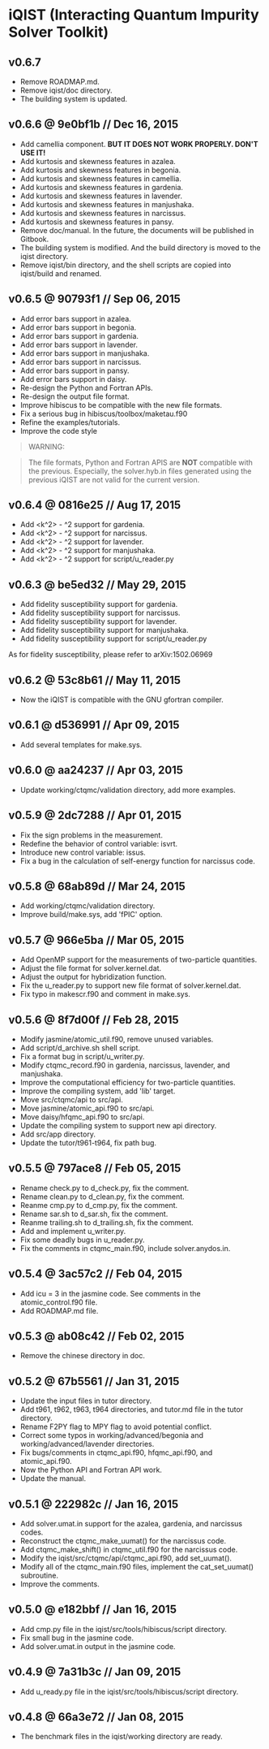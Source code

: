 # iQIST (Interacting Quantum Impurity Solver Toolkit)

## v0.6.7

* Remove ROADMAP.md.
* Remove iqist/doc directory.
* The building system is updated.

## v0.6.6 @ 9e0bf1b // Dec 16, 2015

* Add camellia component. **BUT IT DOES NOT WORK PROPERLY. DON'T USE IT!**
* Add kurtosis and skewness features in azalea.
* Add kurtosis and skewness features in begonia.
* Add kurtosis and skewness features in camellia.
* Add kurtosis and skewness features in gardenia.
* Add kurtosis and skewness features in lavender.
* Add kurtosis and skewness features in manjushaka.
* Add kurtosis and skewness features in narcissus.
* Add kurtosis and skewness features in pansy.
* Remove doc/manual. In the future, the documents will be published in Gitbook.
* The building system is modified. And the build directory is moved to the iqist directory.
* Remove iqist/bin directory, and the shell scripts are copied into iqist/build and renamed.

## v0.6.5 @ 90793f1 // Sep 06, 2015

* Add error bars support in azalea.
* Add error bars support in begonia.
* Add error bars support in gardenia.
* Add error bars support in lavender.
* Add error bars support in manjushaka.
* Add error bars support in narcissus.
* Add error bars support in pansy.
* Add error bars support in daisy.
* Re-design the Python and Fortran APIs.
* Re-design the output file format.
* Improve hibiscus to be compatible with the new file formats.
* Fix a serious bug in hibiscus/toolbox/maketau.f90
* Refine the examples/tutorials.
* Improve the code style

> WARNING:

> The file formats, Python and Fortran APIS are **NOT** compatible with the previous. Especially, the solver.hyb.in files generated using the previous iQIST are not valid for the current version.

## v0.6.4 @ 0816e25 // Aug 17, 2015

* Add <k^2> - <k>^2 support for gardenia.
* Add <k^2> - <k>^2 support for narcissus.
* Add <k^2> - <k>^2 support for lavender.
* Add <k^2> - <k>^2 support for manjushaka.
* Add <k^2> - <k>^2 support for script/u\_reader.py

## v0.6.3 @ be5ed32 // May 29, 2015

* Add fidelity susceptibility support for gardenia.
* Add fidelity susceptibility support for narcissus.
* Add fidelity susceptibility support for lavender.
* Add fidelity susceptibility support for manjushaka.
* Add fidelity susceptibility support for script/u\_reader.py

As for fidelity susceptibility, please refer to arXiv:1502.06969

## v0.6.2 @ 53c8b61 // May 11, 2015

* Now the iQIST is compatible with the GNU gfortran compiler.

## v0.6.1 @ d536991 // Apr 09, 2015

* Add several templates for make.sys.

## v0.6.0 @ aa24237 // Apr 03, 2015

* Update working/ctqmc/validation directory, add more examples.

## v0.5.9 @ 2dc7288 // Apr 01, 2015

* Fix the sign problems in the measurement.
* Redefine the behavior of control variable: isvrt.
* Introduce new control variable: issus.
* Fix a bug in the calculation of self-energy function for narcissus code.

## v0.5.8 @ 68ab89d // Mar 24, 2015

* Add working/ctqmc/validation directory.
* Improve build/make.sys, add 'fPIC' option.

## v0.5.7 @ 966e5ba // Mar 05, 2015

* Add OpenMP support for the measurements of two-particle quantities.
* Adjust the file format for solver.kernel.dat.
* Adjust the output for hybridization function.
* Fix the u\_reader.py to support new file format of solver.kernel.dat.
* Fix typo in makescr.f90 and comment in make.sys.

## v0.5.6 @ 8f7d00f // Feb 28, 2015

* Modify jasmine/atomic\_util.f90, remove unused variables.
* Add script/d\_archive.sh shell script.
* Fix a format bug in script/u\_writer.py.
* Modify ctqmc\_record.f90 in gardenia, narcissus, lavender, and manjushaka.
* Improve the computational efficiency for two-particle quantities.
* Improve the compiling system, add 'lib' target.
* Move src/ctqmc/api to src/api.
* Move jasmine/atomic\_api.f90 to src/api.
* Move daisy/hfqmc\_api.f90 to src/api.
* Update the compiling system to support new api directory.
* Add src/app directory.
* Update the tutor/t961-t964, fix path bug.

## v0.5.5 @ 797ace8 // Feb 05, 2015

* Rename check.py to d\_check.py, fix the comment.
* Rename clean.py to d\_clean.py, fix the comment.
* Reanme cmp.py to d\_cmp.py, fix the comment.
* Rename sar.sh to d\_sar.sh, fix the comment.
* Reanme trailing.sh to d\_trailing.sh, fix the comment.
* Add and implement u\_writer.py.
* Fix some deadly bugs in u\_reader.py.
* Fix the comments in ctqmc\_main.f90, include solver.anydos.in.

## v0.5.4 @ 3ac57c2 // Feb 04, 2015

* Add icu = 3 in the jasmine code. See comments in the atomic\_control.f90 file.
* Add ROADMAP.md file.

## v0.5.3 @ ab08c42 // Feb 02, 2015

* Remove the chinese directory in doc.

## v0.5.2 @ 67b5561 // Jan 31, 2015

* Update the input files in tutor directory.
* Add t961, t962, t963, t964 directories, and tutor.md file in the tutor directory.
* Rename F2PY flag to MPY flag to avoid potential conflict.
* Correct some typos in working/advanced/begonia and working/advanced/lavender directories.
* Fix bugs/comments in ctqmc\_api.f90, hfqmc\_api.f90, and atomic\_api.f90.
* Now the Python API and Fortran API work.
* Update the manual.

## v0.5.1 @ 222982c // Jan 16, 2015

* Add solver.umat.in support for the azalea, gardenia, and narcissus codes.
* Reconstruct the ctqmc\_make\_uumat() for the narcissus code.
* Add ctqmc\_make\_shift() in ctqmc\_util.f90 for the narcissus code.
* Modify the iqist/src/ctqmc/api/ctqmc\_api.f90, add set\_uumat().
* Modify all of the ctqmc\_main.f90 files, implement the cat\_set\_uumat() subroutine.
* Improve the comments.

## v0.5.0 @ e182bbf // Jan 16, 2015

* Add cmp.py file in the iqist/src/tools/hibiscus/script directory.
* Fix small bug in the jasmine code.
* Add solver.umat.in output in the jasmine code.

## v0.4.9 @ 7a31b3c // Jan 09, 2015

* Add u\_ready.py file in the iqist/src/tools/hibiscus/script directory.

## v0.4.8 @ 66a3e72 // Jan 08, 2015

* The benchmark files in the iqist/working directory are ready.
